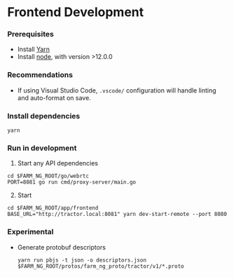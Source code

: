 # Frontend Development

### Prerequisites

- Install [Yarn](https://classic.yarnpkg.com/en/docs/install)
- Install [node](https://nodejs.org/en/), with version >12.0.0

### Recommendations

- If using Visual Studio Code, `.vscode/` configuration will handle linting and auto-format on save.

### Install dependencies

```
yarn
```

### Run in development

1. Start any API dependencies

```
cd $FARM_NG_ROOT/go/webrtc
PORT=8081 go run cmd/proxy-server/main.go
```

2. Start

```
cd $FARM_NG_ROOT/app/frontend
BASE_URL="http://tractor.local:8081" yarn dev-start-remote --port 8080
```

### Experimental

- Generate protobuf descriptors
  ```
  yarn run pbjs -t json -o descriptors.json $FARM_NG_ROOT/protos/farm_ng_proto/tractor/v1/*.proto
  ```
